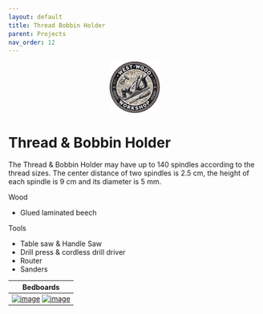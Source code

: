 ```yaml
---
layout: default
title: Thread Bobbin Holder
parent: Projects
nav_order: 12
---
```

<p align="center"> <img src="../media/www_logo.png" width="20%" height="20%"/> </p>

# Thread & Bobbin Holder

The Thread & Bobbin Holder may have up to 140 spindles according to the thread sizes. 
The center distance of two spindles is 2.5 cm, the height of each spindle is 9 cm and its diameter is 5 mm. 

Wood
* Glued laminated beech

Tools
* Table saw & Handle Saw
* Drill press & cordless drill driver
* Router
* Sanders




|                                                                                                                                Bedboards                                                                                                                                |
|:-----------------------------------------------------------------------------------------------------------------------------------------------------------------------------------------------------------------------------------------------------------------------:|
| [<img alt="image" height="45%" src="/media/Thread_Holder.jpg" width="45%"/>](https://garlatti.github.io/media/Thread_Holder.jpg)   [<img alt="image" height="45%" src="/media/Thread_Holder_1.jpg" width="45%"/>](https://garlatti.github.io/media/Thread_Holder_1.jpg) | 
